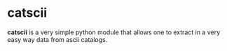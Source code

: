# catscii

**catscii** is a very simple python module that allows one to extract in a very easy way data from ascii catalogs. 
